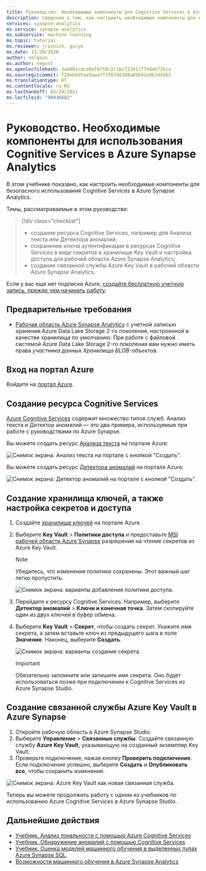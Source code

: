 ```yaml
---
title: Руководство. Необходимые компоненты для Cognitive Services в Azure Synapse Analytics
description: Сведения о том, как настроить необходимые компоненты для использования Cognitive Services в Azure Synapse.
services: synapse-analytics
ms.service: synapse-analytics
ms.subservice: machine-learning
ms.topic: tutorial
ms.reviewer: jrasnick, garye
ms.date: 11/20/2020
author: nelgson
ms.author: negust
ms.openlocfilehash: 3ab861caca0ef6f58c2c1bc722412774deb725ce
ms.sourcegitcommit: f28ebb95ae9aaaff3f87d8388a09b41e0b3445b5
ms.translationtype: HT
ms.contentlocale: ru-RU
ms.lasthandoff: 03/29/2021
ms.locfileid: "98936682"
---
```

# <a name="tutorial-prerequisites-for-using-cognitive-services-in-azure-synapse-analytics"></a>Руководство. Необходимые компоненты для использования Cognitive Services в Azure Synapse Analytics

В этом учебнике показано, как настроить необходимые компоненты для безопасного использования Cognitive Services в Azure Synapse Analytics.

Темы, рассматриваемые в этом руководстве:
> [!div class="checklist"]
> - создание ресурса Cognitive Services, например для Анализа текста или Детектора аномалий;
> - сохранение ключа аутентификации в ресурсах Cognitive Services в виде секретов в хранилище Key Vault и настройка доступа для рабочей области Azure Synapse Analytics;
> - создание связанной службы Azure Key Vault в рабочей области Azure Synapse Analytics.

Если у вас еще нет подписки Azure, [создайте бесплатную учетную запись, прежде чем начинать работу](https://azure.microsoft.com/free/).

## <a name="prerequisites"></a>Предварительные требования

- [Рабочая область Azure Synapse Analytics](../get-started-create-workspace.md) с учетной записью хранения Azure Data Lake Storage 2-го поколения, настроенной в качестве хранилища по умолчанию. При работе с файловой системой Azure Data Lake Storage 2-го поколения вам нужно иметь права *участника данных Хранилища BLOB-объектов*.

## <a name="sign-in-to-the-azure-portal"></a>Вход на портал Azure

Войдите на [портал Azure](https://portal.azure.com/).

## <a name="create-a-cognitive-services-resource"></a>Создание ресурса Cognitive Services

[Azure Cognitive Services](../../cognitive-services/index.yml) содержит множество типов служб. Анализ текста и Детектор аномалий — это два примера, используемые при работе с руководствами по Azure Synapse.

Вы можете создать ресурс [Анализа текста](https://ms.portal.azure.com/#create/Microsoft.CognitiveServicesTextAnalytics) на портале Azure:

![Снимок экрана: Анализ текста на портале с кнопкой "Создать".](media/tutorial-configure-cognitive-services/tutorial-configure-cognitive-services-00b.png)

Вы можете создать ресурс [Детектора аномалий](https://ms.portal.azure.com/#create/Microsoft.CognitiveServicesTextAnalytics) на портале Azure:

![Снимок экрана: Детектор аномалий на портале с кнопкой "Создать".](media/tutorial-configure-cognitive-services/tutorial-configure-cognitive-services-00a.png)

## <a name="create-a-key-vault-and-configure-secrets-and-access"></a>Создание хранилища ключей, а также настройка секретов и доступа

1. Создайте [хранилище ключей](https://ms.portal.azure.com/#create/Microsoft.KeyVault) на портале Azure.
2. Выберите **Key Vault** > **Политики доступа** и предоставьте [MSI рабочей области Azure Synapse](../security/synapse-workspace-managed-identity.md) разрешения на чтение секретов из Azure Key Vault.

   > [!NOTE]
   > Убедитесь, что изменения политики сохранены. Этот важный шаг легко пропустить.

   ![Снимок экрана: варианты добавления политики доступа.](media/tutorial-configure-cognitive-services/tutorial-configure-cognitive-services-00c.png)

3. Перейдите к ресурсу Cognitive Services. Например, выберите **Детектор аномалий** > **Ключи и конечная точка**. Затем скопируйте один из двух ключей в буфер обмена.

4. Выберите **Key Vault** > **Секрет**, чтобы создать секрет. Укажите имя секрета, а затем вставьте ключ из предыдущего шага в поле **Значение**. Наконец, выберите **Создать**.

   ![Снимок экрана: варианты создания секрета.](media/tutorial-configure-cognitive-services/tutorial-configure-cognitive-services-00d.png)

   > [!IMPORTANT]
   > Обязательно запомните или запишите имя секрета. Оно будет использоваться позже при подключении к Cognitive Services из Azure Synapse Studio.

## <a name="create-an-azure-key-vault-linked-service-in-azure-synapse"></a>Создание связанной службы Azure Key Vault в Azure Synapse

1. Откройте рабочую область в Azure Synapse Studio. 
2. Выберите **Управление** > **Связанные службы**. Создайте связанную службу **Azure Key Vault**, указывающую на созданный экземпляр Key Vault. 
3. Проверьте подключение, нажав кнопку **Проверить подключение**. Если подключение успешно, выберите **Создать** и **Опубликовать все**, чтобы сохранить изменения.

![Снимок экрана: Azure Key Vault как новая связанная служба.](media/tutorial-configure-cognitive-services/tutorial-configure-cognitive-services-00e.png)

Теперь вы можете продолжить работу с одним из учебников по использованию Azure Cognitive Services в Azure Synapse Studio.

## <a name="next-steps"></a>Дальнейшие действия

- [Учебник. Анализ тональности с помощью Azure Cognitive Services](tutorial-cognitive-services-sentiment.md)
- [Учебник. Обнаружение аномалий с помощью Cognitive Services](tutorial-cognitive-services-sentiment.md)
- [Учебник. Оценка моделей машинного обучения в выделенных пулах Azure Synapse SQL](tutorial-sql-pool-model-scoring-wizard.md).
- [Возможности машинного обучения в Azure Synapse Analytics](what-is-machine-learning.md)